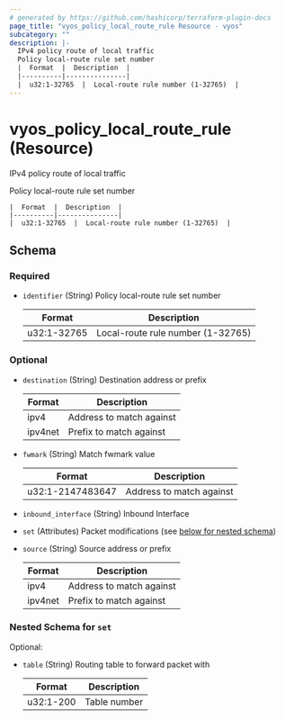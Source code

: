 ```yaml
---
# generated by https://github.com/hashicorp/terraform-plugin-docs
page_title: "vyos_policy_local_route_rule Resource - vyos"
subcategory: ""
description: |-
  IPv4 policy route of local traffic
  Policy local-route rule set number
  |  Format  |  Description  |
  |----------|---------------|
  |  u32:1-32765  |  Local-route rule number (1-32765)  |
---
```


# vyos_policy_local_route_rule (Resource)

IPv4 policy route of local traffic

Policy local-route rule set number

    |  Format  |  Description  |
    |----------|---------------|
    |  u32:1-32765  |  Local-route rule number (1-32765)  |



<!-- schema generated by tfplugindocs -->
## Schema

### Required

- `identifier` (String) Policy local-route rule set number

    |  Format  |  Description  |
    |----------|---------------|
    |  u32:1-32765  |  Local-route rule number (1-32765)  |

### Optional

- `destination` (String) Destination address or prefix

    |  Format  |  Description  |
    |----------|---------------|
    |  ipv4  |  Address to match against  |
    |  ipv4net  |  Prefix to match against  |
- `fwmark` (String) Match fwmark value

    |  Format  |  Description  |
    |----------|---------------|
    |  u32:1-2147483647  |  Address to match against  |
- `inbound_interface` (String) Inbound Interface
- `set` (Attributes) Packet modifications (see [below for nested schema](#nestedatt--set))
- `source` (String) Source address or prefix

    |  Format  |  Description  |
    |----------|---------------|
    |  ipv4  |  Address to match against  |
    |  ipv4net  |  Prefix to match against  |

<a id="nestedatt--set"></a>
### Nested Schema for `set`

Optional:

- `table` (String) Routing table to forward packet with

    |  Format  |  Description  |
    |----------|---------------|
    |  u32:1-200  |  Table number  |
